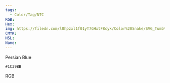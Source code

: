 ```yaml
---
tags:
  - Color/Tag/NTC
RGB:
Hex:
img: https://filedn.com/l0hpzxl1f01yT7GHxtF8cyk/Color%20Snake/SVG_Tumb%20Mass%20No%20Name/1C39BB.svg
CMYK:
HSL:
Name:
---
```

Persian Blue
```palette
#1C39BB
```
RGB
